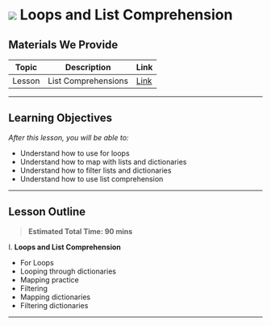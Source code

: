 # ![](https://ga-dash.s3.amazonaws.com/production/assets/logo-9f88ae6c9c3871690e33280fcf557f33.png) Loops and List Comprehension

## Materials We Provide


| Topic | Description | Link |
| --- | --- | --- |
| Lesson | List Comprehensions | [Link](./starter-code.ipynb)|

---

## Learning Objectives
*After this lesson, you will be able to:*

- Understand how to use for loops
- Understand how to map with lists and dictionaries
- Understand how to filter lists and dictionaries
- Understand how to use list comprehension
---

## Lesson Outline

> **Estimated Total Time: 90 mins**

I. **Loops and List Comprehension**
- For Loops
- Looping through dictionaries
- Mapping practice
- Filtering
- Mapping dictionaries
- Filtering dictionaries

---
